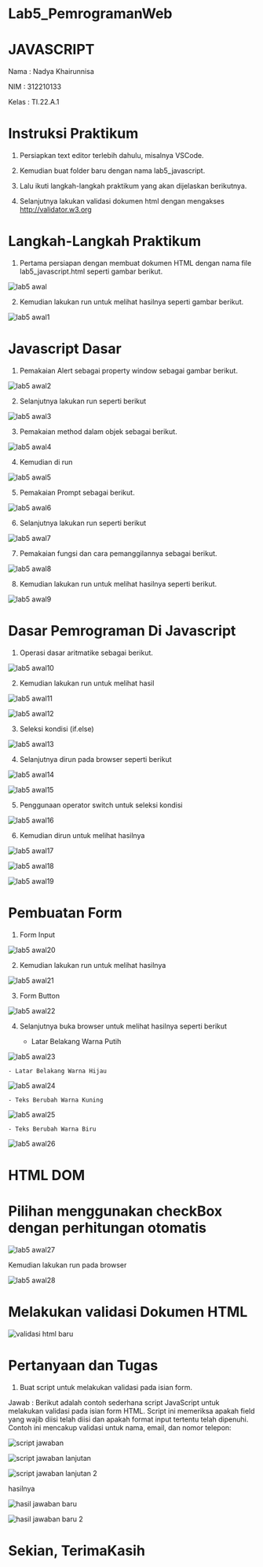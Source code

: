 # Lab5_PemrogramanWeb

# JAVASCRIPT

Nama      : Nadya Khairunnisa

NIM       : 312210133

Kelas     : TI.22.A.1

# Instruksi Praktikum

1. Persiapkan text editor terlebih dahulu, misalnya VSCode.

2. Kemudian buat folder baru dengan nama lab5_javascript.

3. Lalu ikuti langkah-langkah praktikum yang akan dijelaskan berikutnya.

4. Selanjutnya lakukan validasi dokumen html dengan mengakses http://validator.w3.org

# Langkah-Langkah Praktikum

1. Pertama persiapan dengan membuat dokumen HTML dengan nama file lab5_javascript.html seperti gambar berikut.

![lab5 awal](https://github.com/nadyakhorun/Lab5_PemrogramanWeb/assets/115801823/afd612d6-ebe3-4d80-81ec-056d8ae67a82)

2. Kemudian lakukan run untuk melihat hasilnya seperti gambar berikut.

![lab5 awal1](https://github.com/nadyakhorun/Lab5_PemrogramanWeb/assets/115801823/27f256e3-21c8-4703-9e9b-4b05543e9804)

# Javascript Dasar

1. Pemakaian Alert sebagai property window sebagai gambar berikut.

![lab5 awal2](https://github.com/nadyakhorun/Lab5_PemrogramanWeb/assets/115801823/edcb2fb1-1531-4498-8f16-54a665d2d643)

2. Selanjutnya lakukan run seperti berikut
   
![lab5 awal3](https://github.com/nadyakhorun/Lab5_PemrogramanWeb/assets/115801823/a30dee22-6242-4923-a014-fead4aebb603)

3. Pemakaian method dalam objek sebagai berikut.

![lab5 awal4](https://github.com/nadyakhorun/Lab5_PemrogramanWeb/assets/115801823/be9a3686-5c8c-433c-a5f6-ce080a6fdafb)

4. Kemudian di run
   
![lab5 awal5](https://github.com/nadyakhorun/Lab5_PemrogramanWeb/assets/115801823/0da7936e-60c0-406c-b014-65b05f9fabbc)

5. Pemakaian Prompt sebagai berikut.

![lab5 awal6](https://github.com/nadyakhorun/Lab5_PemrogramanWeb/assets/115801823/57edb79c-f4ed-443b-9da4-392a99c5798d)

6. Selanjutnya lakukan run seperti berikut
   
![lab5 awal7](https://github.com/nadyakhorun/Lab5_PemrogramanWeb/assets/115801823/51ab549a-59d7-425e-b7d5-77574ec19bbd)

7. Pemakaian fungsi dan cara pemanggilannya sebagai berikut.

![lab5 awal8](https://github.com/nadyakhorun/Lab5_PemrogramanWeb/assets/115801823/ee778b7f-2725-4b88-9e8f-2593c613929a)

8. Kemudian lakukan run untuk melihat hasilnya seperti berikut.
   
![lab5 awal9](https://github.com/nadyakhorun/Lab5_PemrogramanWeb/assets/115801823/ad9c6b74-d754-4ad9-aa33-f32f56b9113c)

# Dasar Pemrograman Di Javascript

1. Operasi dasar aritmatike sebagai berikut.

![lab5 awal10](https://github.com/nadyakhorun/Lab5_PemrogramanWeb/assets/115801823/e2476a0b-6620-4528-9842-d3380bb3d974)

2. Kemudian lakukan run untuk melihat hasil
   
![lab5 awal11](https://github.com/nadyakhorun/Lab5_PemrogramanWeb/assets/115801823/031652be-5fd4-4183-b133-347d9a37df9e)

![lab5 awal12](https://github.com/nadyakhorun/Lab5_PemrogramanWeb/assets/115801823/867573f7-a198-4170-b9a2-b863ad90ae0f)

3. Seleksi kondisi (if.else)

![lab5 awal13](https://github.com/nadyakhorun/Lab5_PemrogramanWeb/assets/115801823/4bcfc8d5-dde7-4283-8ac9-45c39035ff7b)

4. Selanjutnya dirun pada browser seperti berikut

![lab5 awal14](https://github.com/nadyakhorun/Lab5_PemrogramanWeb/assets/115801823/151c3b4b-3a15-41e2-b4db-16fb0b39e31e)

![lab5 awal15](https://github.com/nadyakhorun/Lab5_PemrogramanWeb/assets/115801823/e92f87cf-eb9d-4b14-aa83-ae3001068f27)

5. Penggunaan operator switch untuk seleksi kondisi

![lab5 awal16](https://github.com/nadyakhorun/Lab5_PemrogramanWeb/assets/115801823/029fba25-6f23-4c7f-bdf9-22de4f7e7b39)

6. Kemudian dirun untuk melihat hasilnya

![lab5 awal17](https://github.com/nadyakhorun/Lab5_PemrogramanWeb/assets/115801823/67a883ab-a0ac-44f0-ba09-104face547a1)

![lab5 awal18](https://github.com/nadyakhorun/Lab5_PemrogramanWeb/assets/115801823/d5270483-42ca-46ae-b44c-8f80525daac3)

![lab5 awal19](https://github.com/nadyakhorun/Lab5_PemrogramanWeb/assets/115801823/05bc94d7-0ce4-4ce6-a831-fc97dd65ab2a)

# Pembuatan Form

1. Form Input

![lab5 awal20](https://github.com/nadyakhorun/Lab5_PemrogramanWeb/assets/115801823/36f69e70-071f-4fa0-9ef1-0a680dba1ee8)

2. Kemudian lakukan run untuk melihat hasilnya

![lab5 awal21](https://github.com/nadyakhorun/Lab5_PemrogramanWeb/assets/115801823/9919dc2f-748a-4e19-9d40-6d220b89d99f)

3. Form Button

![lab5 awal22](https://github.com/nadyakhorun/Lab5_PemrogramanWeb/assets/115801823/74640636-7429-4c57-af16-a2fa326fc349)

4. Selanjutnya buka browser untuk melihat hasilnya seperti berikut
   
   - Latar Belakang Warna Putih

![lab5 awal23](https://github.com/nadyakhorun/Lab5_PemrogramanWeb/assets/115801823/19d91e5b-743c-4dc5-99e8-627f79cd7b43)

    - Latar Belakang Warna Hijau

![lab5 awal24](https://github.com/nadyakhorun/Lab5_PemrogramanWeb/assets/115801823/1a738b4f-4bc2-4aec-ad79-2e4104c6362b)

    - Teks Berubah Warna Kuning

![lab5 awal25](https://github.com/nadyakhorun/Lab5_PemrogramanWeb/assets/115801823/564163d1-50f8-4db6-9dbf-542099a2008f)

    - Teks Berubah Warna Biru

![lab5 awal26](https://github.com/nadyakhorun/Lab5_PemrogramanWeb/assets/115801823/9030ca3d-66e0-4067-8551-39e52c5b37b9)

# HTML DOM

# Pilihan menggunakan checkBox dengan perhitungan otomatis

![lab5 awal27](https://github.com/nadyakhorun/Lab5_PemrogramanWeb/assets/115801823/6b26190c-7a2a-422f-8976-15525aeae2b1)

Kemudian lakukan run pada browser

![lab5 awal28](https://github.com/nadyakhorun/Lab5_PemrogramanWeb/assets/115801823/545a99bc-8ec6-452e-8a92-4d56d4aca00a)

# Melakukan validasi Dokumen HTML

![validasi html baru](https://github.com/nadyakhorun/Lab5_PemrogramanWeb/assets/115801823/e4ab78de-4167-420c-8d35-a0c785180b0e)

# Pertanyaan dan Tugas

1. Buat script untuk melakukan validasi pada isian form.

Jawab : Berikut adalah contoh sederhana script JavaScript untuk melakukan validasi pada isian form HTML. Script ini memeriksa apakah field yang wajib diisi telah diisi dan apakah format input tertentu telah dipenuhi. Contoh ini mencakup validasi untuk nama, email, dan nomor telepon:

![script jawaban](https://github.com/nadyakhorun/Lab5_PemrogramanWeb/assets/115801823/05eb9fda-8e73-4ca0-8d45-da374701e96b)

![script jawaban lanjutan](https://github.com/nadyakhorun/Lab5_PemrogramanWeb/assets/115801823/0a6ca9a0-6433-4337-b87e-c9650697188e)

![script jawaban lanjutan 2](https://github.com/nadyakhorun/Lab5_PemrogramanWeb/assets/115801823/67b0c006-8471-4b41-b1ae-3734429aac4b)

hasilnya

![hasil jawaban baru](https://github.com/nadyakhorun/Lab5_PemrogramanWeb/assets/115801823/ba85e444-04ee-4a11-9263-e604d07ca623)

![hasil jawaban baru 2](https://github.com/nadyakhorun/Lab5_PemrogramanWeb/assets/115801823/8242f22c-5e2f-46e5-83a8-cfbc8a181b43)

# Sekian, TerimaKasih
